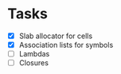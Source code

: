 # Tasks

* [X] Slab allocator for cells
* [X] Association lists for symbols
* [ ] Lambdas
* [ ] Closures
